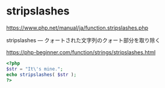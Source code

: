 # stripslashes
https://www.php.net/manual/ja/function.stripslashes.php


stripslashes — クォートされた文字列のクォート部分を取り除く

https://php-beginner.com/function/strings/stripslashes.html

```php
<?php
$str = "It\'s mine.";
echo stripslashes( $str );
?>
```
